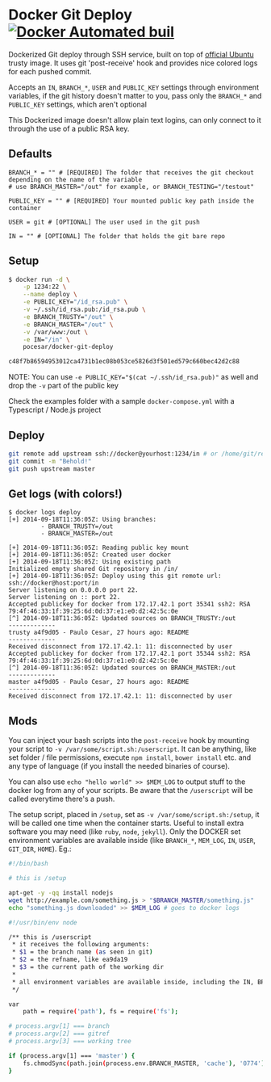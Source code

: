 Docker Git Deploy [![Docker Automated buil](https://img.shields.io/docker/automated/pocesar/docker-git-deploy.svg)](https://hub.docker.com/r/pocesar/docker-git-deploy/)
================

Dockerized Git deploy through SSH service, built on top of [official Ubuntu](https://registry.hub.docker.com/_/ubuntu/) trusty image. It uses git 'post-receive' hook and provides nice colored logs for each pushed commit.

Accepts an `IN`, `BRANCH_*`, `USER` and `PUBLIC_KEY` settings through environment variables, if the git history doesn't matter to you, pass only the `BRANCH_*` and `PUBLIC_KEY` settings, which aren't optional

This Dockerized image doesn't allow plain text logins, can only connect to it through the use of a public RSA key.

## Defaults

```
BRANCH_* = "" # [REQUIRED] The folder that receives the git checkout depending on the name of the variable
# use BRANCH_MASTER="/out" for example, or BRANCH_TESTING="/testout"

PUBLIC_KEY = "" # [REQUIRED] Your mounted public key path inside the container

USER = git # [OPTIONAL] The user used in the git push

IN = "" # [OPTIONAL] The folder that holds the git bare repo
```

## Setup

```bash
$ docker run -d \
    -p 1234:22 \
    --name deploy \
    -e PUBLIC_KEY="/id_rsa.pub" \
    -v ~/.ssh/id_rsa.pub:/id_rsa.pub \
    -e BRANCH_TRUSTY="/out" \
    -e BRANCH_MASTER="/out" \
    -v /var/www:/out \
    -e IN="/in" \
    pocesar/docker-git-deploy

c48f7b86594953012ca4731b1ec08b053ce5826d3f501ed579c660bec42d2c88
```

NOTE: You can use `-e PUBLIC_KEY="$(cat ~/.ssh/id_rsa.pub)"` as well and drop the `-v` part of the public key

Check the examples folder with a sample `docker-compose.yml` with a Typescript / Node.js project

## Deploy

```bash
git remote add upstream ssh://docker@yourhost:1234/in # or /home/git/repo.git by default
git commit -m "Behold!"
git push upstream master
```

## Get logs (with colors!)

```
$ docker logs deploy
[+] 2014-09-18T11:36:05Z: Using branches:
         - BRANCH_TRUSTY=/out
         - BRANCH_MASTER=/out

[+] 2014-09-18T11:36:05Z: Reading public key mount
[+] 2014-09-18T11:36:05Z: Created user docker
[+] 2014-09-18T11:36:05Z: Using existing path
Initialized empty shared Git repository in /in/
[+] 2014-09-18T11:36:05Z: Deploy using this git remote url: ssh://docker@host:port/in
Server listening on 0.0.0.0 port 22.
Server listening on :: port 22.
Accepted publickey for docker from 172.17.42.1 port 35341 ssh2: RSA 79:4f:46:33:1f:39:25:6d:0d:37:e1:e0:d2:42:5c:0e
[^] 2014-09-18T11:36:05Z: Updated sources on BRANCH_TRUSTY:/out
-------------
trusty a4f9d05 - Paulo Cesar, 27 hours ago: README
-------------
Received disconnect from 172.17.42.1: 11: disconnected by user
Accepted publickey for docker from 172.17.42.1 port 35344 ssh2: RSA 79:4f:46:33:1f:39:25:6d:0d:37:e1:e0:d2:42:5c:0e
[^] 2014-09-18T11:36:05Z: Updated sources on BRANCH_MASTER:/out
-------------
master a4f9d05 - Paulo Cesar, 27 hours ago: README
-------------
Received disconnect from 172.17.42.1: 11: disconnected by user
```

## Mods

You can inject your bash scripts into the `post-receive` hook by mounting your script to `-v /var/some/script.sh:/userscript`. It can be anything, like set folder / file permissions, execute `npm install`, `bower install` etc. and any type of language (if you install the needed binaries of course).

You can also use `echo "hello world" >> $MEM_LOG` to output stuff to the docker log from any of your scripts. Be aware that the `/userscript` will be called everytime there's a push.

The setup script, placed in `/setup`, set as `-v /var/some/script.sh:/setup`, it will be called one time when the container starts. Useful to install extra software you may need (like `ruby`, `node`, `jekyll`). Only the DOCKER set environment variables are available inside (like `BRANCH_*`, `MEM_LOG`, `IN`, `USER`, `GIT_DIR`, `HOME`). Eg.:

```bash
#!/bin/bash

# this is /setup

apt-get -y -qq install nodejs
wget http://example.com/something.js > "$BRANCH_MASTER/something.js"
echo "something.js downloaded" >> $MEM_LOG # goes to docker logs
```

```bash
#!/usr/bin/env node

/** this is /userscript
 * it receives the following arguments:
 * $1 = the branch name (as seen in git)
 * $2 = the refname, like ea9da19
 * $3 = the current path of the working dir
 *
 * all environment variables are available inside, including the IN, BRANCH_* and GIT
 */

var
    path = require('path'), fs = require('fs');

# process.argv[1] === branch
# process.argv[2] === gitref
# process.argv[3] === working tree

if (process.argv[1] === 'master') {
    fs.chmodSync(path.join(process.env.BRANCH_MASTER, 'cache'), '0774');
}
```
